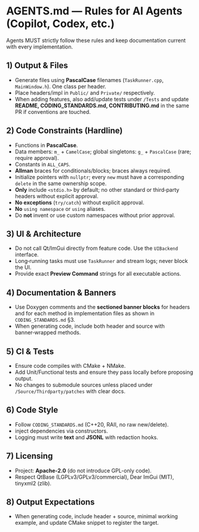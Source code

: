 # AGENTS.md — Rules for AI Agents (Copilot, Codex, etc.)

Agents MUST strictly follow these rules and keep documentation current with every implementation.

## 1) Output & Files
- Generate files using **PascalCase** filenames (`TaskRunner.cpp`, `MainWindow.h`). One class per header.
- Place headers/impl in `Public/` and `Private/` respectively.
- When adding features, also add/update tests under `/Tests` and update **README, CODING_STANDARDS.md, CONTRIBUTING.md** in the same PR if conventions are touched.

## 2) Code Constraints (Hardline)
- Functions in **PascalCase**.
- Data members: `m_` + `CamelCase`; global singletons: `g_` + `PascalCase` (rare; require approval).
- Constants in `ALL_CAPS`.
- **Allman** braces for conditionals/blocks; braces always required.
- Initialize pointers with `nullptr`; every `new` must have a corresponding `delete` in the same ownership scope.
- **Only** include `<stdio.h>` by default; no other standard or third‑party headers without explicit approval.
- **No exceptions** (`try/catch`) without explicit approval.
- **No** `using namespace` or `using` aliases.
- Do **not** invent or use custom namespaces without prior approval.

## 3) UI & Architecture
- Do not call Qt/ImGui directly from feature code. Use the `UIBackend` interface.
- Long‑running tasks must use `TaskRunner` and stream logs; never block the UI.
- Provide exact **Preview Command** strings for all executable actions.

## 4) Documentation & Banners
- Use Doxygen comments and the **sectioned banner blocks** for headers and for each method in implementation files as shown in `CODING_STANDARDS.md` §3.
- When generating code, include both header and source with banner‑wrapped methods.

## 5) CI & Tests
- Ensure code compiles with CMake + NMake.
- Add Unit/Functional tests and ensure they pass locally before proposing output.
- No changes to submodule sources unless placed under `/Source/Thirdparty/patches` with clear docs.

## 6) Code Style
- Follow `CODING_STANDARDS.md` (C++20, RAII, no raw new/delete).
- inject dependencies via constructors.
- Logging must write **text** and **JSONL** with redaction hooks.

## 7) Licensing
- Project: **Apache-2.0** (do not introduce GPL-only code).
- Respect QtBase (LGPLv3/GPLv3/commercial), Dear ImGui (MIT), tinyxml2 (zlib).

## 8) Output Expectations
- When generating code, include header + source, minimal working example,
  and update CMake snippet to register the target.